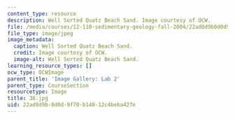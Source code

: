 ```yaml
---
content_type: resource
description: Well Sorted Quatz Beach Sand. Image courtesy of OCW.
file: /media/courses/12-110-sedimentary-geology-fall-2004/22ad8d9b0d0d9f70b14012c4beba427e_38.jpg
file_type: image/jpeg
image_metadata:
  caption: Well Sorted Quatz Beach Sand.
  credit: Image courtesy of OCW.
  image-alt: Well Sorted Quatz Beach Sand.
learning_resource_types: []
ocw_type: OCWImage
parent_title: 'Image Gallery: Lab 2'
parent_type: CourseSection
resourcetype: Image
title: 38.jpg
uid: 22ad8d9b-0d0d-9f70-b140-12c4beba427e
---
```

